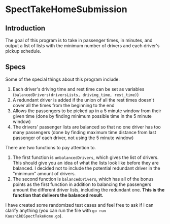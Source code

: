# SpectTakeHomeSubmission

## Introduction
The goal of this program is to take in passenger times, in minutes, and output a list of lists with the minimum number of drivers and each driver's pickup schedule. 

## Specs
Some of the special things about this program include: 
1. Each driver's driving time and rest time can be set as variables (```balancedDrivers(driversLists, driving_time, rest_time)```)
2. A redundant driver is added if the union of all the rest times doesn't cover all the times from the beginning to the end
3. Allows the passengers to be picked up in a 5 minute window from their given time (done by finding minimum possible time in the 5 minute window)
4. The drivers' passenger lists are balanced so that no one driver has too many passengers (done by finding maximum time distance from last passenger of each driver, not using the 5 minute window)

There are two functions to pay attention to.

1. The first function is ```unbalancedDrivers```, which gives the list of drivers. This should give you an idea of what the lists look like before they are balanced. I decided not to include the potential redundant driver in the "minimum" amount of drivers.  
2. The second function is ```balancedDrivers```, which has all of the bonus points as the first function in addition to balancing the passengers amount the different driver lists, including the redundant one. <b> This is the function that delivers the balanced result. </b>

I have created some randomized test cases and feel free to ask if I can clarify anything (you can run the file with ```go run KaushikDSpectTakeHome.go```).
